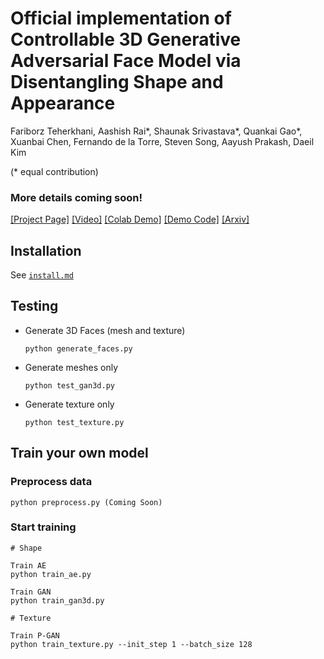 
# Official implementation of Controllable 3D Generative Adversarial Face Model via Disentangling Shape and Appearance

Fariborz Teherkhani, Aashish Rai*, Shaunak Srivastava*, Quankai Gao*, Xuanbai Chen, Fernando de la Torre, Steven Song, Aayush Prakash, Daeil Kim

(* equal contribution)

### More details coming soon!


[[Project Page]](https://aashishrai3799.github.io/3DFaceCAM) [[Video]](#) [[Colab Demo]](#) [[Demo Code]](#) [[Arxiv]](#) 


## Installation 
See [`install.md`](docs/install.md)

## Testing

- Generate 3D Faces (mesh and texture)
    ```
    python generate_faces.py
    ```
    
- Generate meshes only
    ```
    python test_gan3d.py
    ```
    
- Generate texture only
    ```
    python test_texture.py
    ```

## Train your own model

### Preprocess data
    
    python preprocess.py (Coming Soon)
    

### Start training
```
# Shape

Train AE
python train_ae.py 

Train GAN
python train_gan3d.py 

# Texture

Train P-GAN
python train_texture.py --init_step 1 --batch_size 128

```




